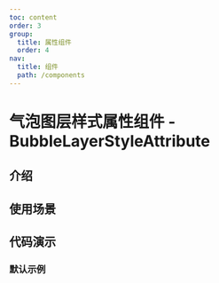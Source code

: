 ```yaml
---
toc: content
order: 3
group:
  title: 属性组件
  order: 4
nav:
  title: 组件
  path: /components
---
```


# 气泡图层样式属性组件 - BubbleLayerStyleAttribute

## 介绍

## 使用场景

## 代码演示

### 默认示例

<code src="./demos/default.tsx" defaultShowCode></code>

<API></API>
